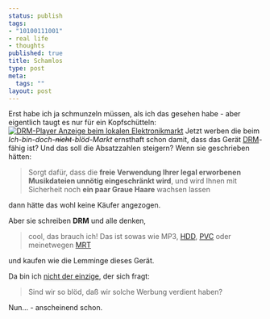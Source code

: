 ```yaml
--- 
status: publish
tags: 
- "10100111001"
- real life
- thoughts
published: true
title: Schamlos
type: post
meta: 
  tags: ""
layout: post
---
```

Erst habe ich ja schmunzeln müssen, als ich das gesehen habe - aber eigentlich taugt es nur für ein Kopfschütteln:
<a href="http://fredericiana.de/uploads/050506drmplayer.jpg"><img src='http://fredericiana.de/uploads/thumb-050506drmplayer.jpg' alt='DRM-Player Anzeige beim lokalen Elektronikmarkt' class="centered border" /></a>
Jetzt werben die beim <em>Ich-bin-doch-<del>nicht</del>-blöd-Markt</em> ernsthaft schon damit, dass das Gerät <a href="http://de.wikipedia.org/wiki/Digital_Rights_Management">DRM</a>-fähig ist? Und das soll die Absatzzahlen steigern? Wenn sie geschrieben hätten:
<blockquote>Sorgt dafür, dass die <strong>freie Verwendung Ihrer legal erworbenen Musikdateien unnötig eingeschränkt wird</strong>, und wird Ihnen mit Sicherheit noch <strong>ein paar Graue Haare</strong> wachsen lassen</blockquote>
dann hätte das wohl keine Käufer angezogen.

Aber sie schreiben <strong>DRM</strong> und alle denken, <blockquote>cool, das brauch ich! Das ist sowas wie MP3, <a href="http://de.wikipedia.org/wiki/HDD">HDD</a>, <a href="http://de.wikipedia.org/wiki/PVC">PVC</a> oder meinetwegen <a href="http://de.wikipedia.org/wiki/Magnetresonanztomografie">MRT</a></blockquote> und kaufen wie die Lemminge dieses Gerät.

Da bin ich <a href="http://blog.koehntopp.de/archives/775-Werbehass-Nachtrag.html">nicht der einzige</a>, der sich fragt: <blockquote>Sind wir so blöd, daß wir solche Werbung verdient haben?</blockquote>Nun... - anscheinend schon.
